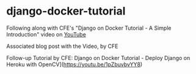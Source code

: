 # django-docker-tutorial

Following along with CFE's "Django on Docker Tutorial - A Simple Introduction" video on [YouTube](https://youtu.be/KaSJMDo-aPs)

Associated blog post with the Video, by CFE

Follow-up Tutorial by CFE: Django on Docker Tutorial - Deploy Django on Heroku with OpenCV](https://youtu.be/1pZbuvbvYY8)
